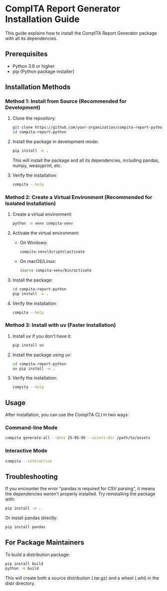 # CompITA Report Generator Installation Guide

This guide explains how to install the CompITA Report Generator package with all its dependencies.

## Prerequisites

- Python 3.8 or higher
- pip (Python package installer)

## Installation Methods

### Method 1: Install from Source (Recommended for Development)

1. Clone the repository:
   ```bash
   git clone https://github.com/your-organization/compita-report-python.git
   cd compita-report-python
   ```

2. Install the package in development mode:
   ```bash
   pip install -e .
   ```

   This will install the package and all its dependencies, including pandas, numpy, weasyprint, etc.

3. Verify the installation:
   ```bash
   compita --help
   ```

### Method 2: Create a Virtual Environment (Recommended for Isolated Installation)

1. Create a virtual environment:
   ```bash
   python -m venv compita-venv
   ```

2. Activate the virtual environment:
   - On Windows:
     ```bash
     compita-venv\Scripts\activate
     ```
   - On macOS/Linux:
     ```bash
     source compita-venv/bin/activate
     ```

3. Install the package:
   ```bash
   cd compita-report-python
   pip install -e .
   ```

4. Verify the installation:
   ```bash
   compita --help
   ```

### Method 3: Install with uv (Faster Installation)

1. Install uv if you don't have it:
   ```bash
   pip install uv
   ```

2. Install the package using uv:
   ```bash
   cd compita-report-python
   uv pip install -e .
   ```

3. Verify the installation:
   ```bash
   compita --help
   ```

## Usage

After installation, you can use the CompITA CLI in two ways:

### Command-line Mode

```bash
compita generate-all --date 25-05-05 --assets-dir /path/to/assets
```

### Interactive Mode

```bash
compita --interactive
```

## Troubleshooting

If you encounter the error "pandas is required for CSV parsing", it means the dependencies weren't properly installed. Try reinstalling the package with:

```bash
pip install -e .
```

Or install pandas directly:

```bash
pip install pandas
```

## For Package Maintainers

To build a distribution package:

```bash
pip install build
python -m build
```

This will create both a source distribution (.tar.gz) and a wheel (.whl) in the dist/ directory.
